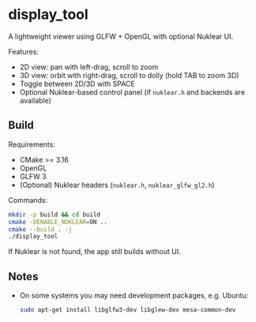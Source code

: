 # display_tool

A lightweight viewer using GLFW + OpenGL with optional Nuklear UI.

Features:
- 2D view: pan with left-drag, scroll to zoom
- 3D view: orbit with right-drag, scroll to dolly (hold TAB to zoom 3D)
- Toggle between 2D/3D with SPACE
- Optional Nuklear-based control panel (if `nuklear.h` and backends are available)

## Build

Requirements:
- CMake >= 3.16
- OpenGL
- GLFW 3
- (Optional) Nuklear headers (`nuklear.h`, `nuklear_glfw_gl2.h`)

Commands:
```bash
mkdir -p build && cd build
cmake -DENABLE_NUKLEAR=ON ..
cmake --build . -j
./display_tool
```

If Nuklear is not found, the app still builds without UI.

## Notes
- On some systems you may need development packages, e.g. Ubuntu:
  ```bash
  sudo apt-get install libglfw3-dev libglew-dev mesa-common-dev 
  ```
